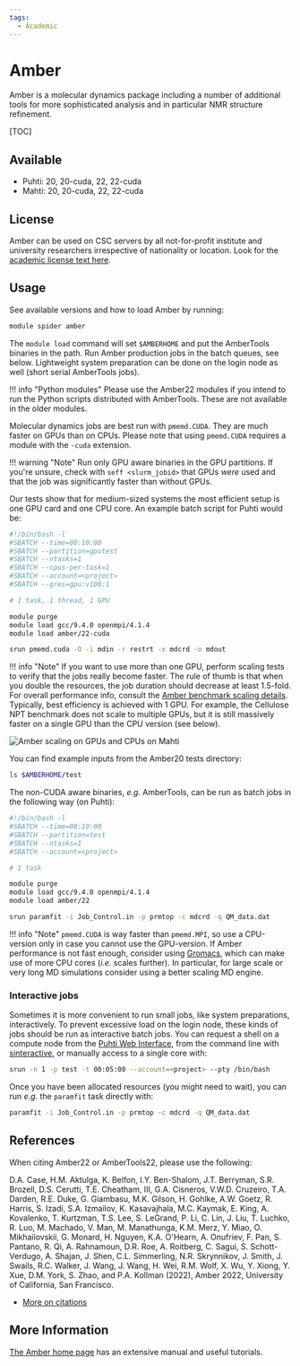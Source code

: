 ```yaml
---
tags:
  - Academic
---
```


# Amber

Amber is a molecular dynamics package including a number of additional
tools for more sophisticated analysis and in particular NMR structure
refinement.

[TOC]

## Available

* Puhti: 20, 20-cuda, 22, 22-cuda
* Mahti: 20, 20-cuda, 22, 22-cuda

## License

Amber can be used on CSC servers by all not-for-profit institute and
university researchers irrespective of nationality or location. Look for
the [academic license text here](http://ambermd.org/LicenseAmber22.pdf).

## Usage

See available versions and how to load Amber by running:
  
```bash
module spider amber
```

The `module load` command will set `$AMBERHOME` and put the AmberTools binaries
in the path. Run Amber production jobs in the batch queues, see below. Lightweight
system preparation can be done on the login node as well (short serial AmberTools
jobs).

!!! info "Python modules"
    Please use the Amber22 modules if you intend to run the Python scripts
    distributed with AmberTools. These are not available in the older modules.

Molecular dynamics jobs are best run with `pmemd.CUDA`. They are much faster
on GPUs than on CPUs. Please note that using `pmemd.CUDA` requires a module
with the `-cuda` extension.

!!! warning "Note"
    Run only GPU aware binaries in the GPU partitions. If you're unsure,
    check with `seff <slurm_jobid>` that GPUs *were* used and that the job
    was significantly faster than without GPUs.

Our tests show that for medium-sized systems the most efficient setup
is one GPU card and one CPU core. An example batch script for Puhti
would be:

```bash
#!/bin/bash -l
#SBATCH --time=00:10:00
#SBATCH --partition=gputest
#SBATCH --ntasks=1
#SBATCH --cpus-per-task=1
#SBATCH --account=<project>
#SBATCH --gres=gpu:v100:1

# 1 task, 1 thread, 1 GPU

module purge
module load gcc/9.4.0 openmpi/4.1.4
module load amber/22-cuda

srun pmemd.cuda -O -i mdin -r restrt -x mdcrd -o mdout
```

!!! info "Note"
    If you want to use more than one GPU, perform scaling tests to verify that the
    jobs really become faster. The rule of thumb is that when you double the resources,
    the job duration should decrease at least 1.5-fold. For overall performance info,
    consult the [Amber benchmark scaling details](http://ambermd.org/GPUPerformance.php).
    Typically, best efficiency is achieved with 1 GPU. For example, the Cellulose NPT
    benchmark does not scale to multiple GPUs, but it is still massively faster on a
    single GPU than the CPU version (see below).

![Amber scaling on GPUs and CPUs on Mahti](../img/cellulose-amber.png 'Amber
scaling on GPUs and CPUs on Mahti')

You can find example inputs from the Amber20 tests directory:

```bash
ls $AMBERHOME/test
```

The non-CUDA aware binaries, *e.g.* AmberTools, can be run as batch jobs in the
following way (on Puhti):

```bash
#!/bin/bash -l
#SBATCH --time=00:10:00
#SBATCH --partition=test
#SBATCH --ntasks=1
#SBATCH --account=<project>

# 1 task

module purge
module load gcc/9.4.0 openmpi/4.1.4
module load amber/22

srun paramfit -i Job_Control.in -p prmtop -c mdcrd -q QM_data.dat
```

!!! info "Note"
    `pmemd.CUDA` is way faster than `pmemd.MPI`, so use a CPU-version only in
    case you cannot use the GPU-version. If Amber performance is not fast
    enough, consider using [Gromacs](gromacs.md), which can make use of more
    CPU cores (*i.e.* scales further). In particular, for large scale or very
    long MD simulations consider using a better scaling MD engine.

### Interactive jobs

Sometimes it is more convenient to run small jobs, like system preparations,
interactively. To prevent excessive load on the login node, these kinds of jobs
should be run as interactive batch jobs. You can request a shell on a compute
node from the [Puhti Web Interface](../../computing/webinterface/), from the
command line with [sinteractive](../computing/running/interactive-usage.md),
or manually access to a single core with:

```bash
srun -n 1 -p test -t 00:05:00 --account=<project> --pty /bin/bash
```

Once you have been allocated resources (you might need to wait), you can run *e.g.*
the `paramfit` task directly with:

```bash
paramfit -i Job_Control.in -p prmtop -c mdcrd -q QM_data.dat
```

## References

When citing Amber22 or AmberTools22, please use the following:

D.A. Case, H.M. Aktulga, K. Belfon, I.Y. Ben-Shalom, J.T. Berryman, S.R. Brozell,
D.S. Cerutti, T.E. Cheatham, III, G.A. Cisneros, V.W.D. Cruzeiro, T.A. Darden,
R.E. Duke, G. Giambasu, M.K. Gilson, H. Gohlke, A.W. Goetz, R. Harris, S. Izadi,
S.A. Izmailov, K. Kasavajhala, M.C. Kaymak, E. King, A. Kovalenko, T. Kurtzman,
T.S. Lee, S. LeGrand, P. Li, C. Lin, J. Liu, T. Luchko, R. Luo, M. Machado,
V. Man, M. Manathunga, K.M. Merz, Y. Miao, O. Mikhailovskii, G. Monard, H. Nguyen,
K.A. O'Hearn, A. Onufriev, F. Pan, S. Pantano, R. Qi, A. Rahnamoun, D.R. Roe,
A. Roitberg, C. Sagui, S. Schott-Verdugo, A. Shajan, J. Shen, C.L. Simmerling,
N.R. Skrynnikov, J. Smith, J. Swails, R.C. Walker, J. Wang, J. Wang, H. Wei,
R.M. Wolf, X. Wu, Y. Xiong, Y. Xue, D.M. York, S. Zhao, and P.A. Kollman (2022),
Amber 2022, University of California, San Francisco.

* [More on citations](http://ambermd.org/CiteAmber.php)

## More Information

[The Amber home page](http://ambermd.org/) has an extensive manual
and useful tutorials.

